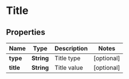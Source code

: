 

# Title


## Properties

| Name | Type | Description | Notes |
|------------ | ------------- | ------------- | -------------|
|**type** | **String** | Title type |  [optional] |
|**title** | **String** | Title value |  [optional] |




